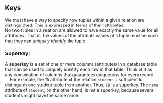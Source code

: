 ## Keys
We must have a way to specify how tuples within a given relation are distinguished. This is expressed in terms of their attributes.  
No two tuples in a relation are allowed to have exactly the same value for all attributes. That is, the values of the attribute values of a tuple must be such that they can *uniquely identify* the tuple.

### Superkey:
A **superkey** is a set of one or more columns (attributes) in a database table that can be used to uniquely identify each row in that table. Think of it as any combination of columns that guarantees uniqueness for every record.  
&nbsp;&nbsp;&nbsp;&nbsp;For example, the `ID` attribute of the relation `student` is sufficient to distinguish one student tuple from another. Thus, `ID` is a superkey. The `name` attribute of `student`, on the other hand, is not a superkey, because several students might have the same name.  



